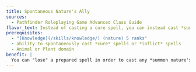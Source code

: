 ```yaml
---
title: Spontaneous Nature's Ally
sources:
  - Pathfinder Roleplaying Game Advanced Class Guide
flavor_text: Instead of casting a cure spell, you can instead cast *summon nature's ally*.
prerequisites:
  - "[Knowledge](/skills/knowledge/) (nature) 5 ranks"
  - ability to spontaneously cast *cure* spells or *inflict* spells
  - Animal or Plant domain
benefit: |
  You can "lose" a prepared spell in order to cast any *summon nature's ally* spell of the same level or lower, instead of casting a *cure* spell or an *inflict* spell as you normally would. For the purpose of this feat only, the *summon nature's ally* spells of the appropriate spell levels count as being on your spell list at the same spell level as for a druid.
---
```



